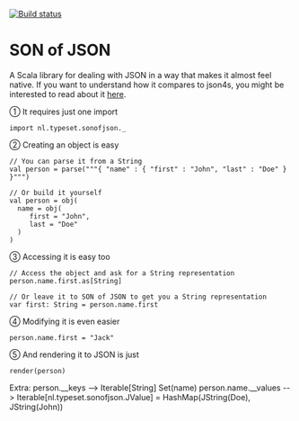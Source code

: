 [![Build status](https://travis-ci.org/wspringer/sonofjson.svg?branch=master)](https://travis-ci.org/wspringer/sonofjson)

# SON of JSON

A Scala library for dealing with JSON in a way that makes it almost feel native. If you want to understand how it compares to json4s, you might be interested to read about it [here](http://nxt.flotsam.nl/son-of-json-ii).


① It requires just one import

```import nl.typeset.sonofjson._```

② Creating an object is easy

    // You can parse it from a String
    val person = parse("""{ "name" : { "first" : "John", "last" : "Doe" } }""")
    
    // Or build it yourself
    val person = obj(
      name = obj(
         first = "John",
         last = "Doe"
      )
    )
    
③ Accessing it is easy too

	// Access the object and ask for a String representation
    person.name.first.as[String]
    
    // Or leave it to SON of JSON to get you a String representation
    var first: String = person.name.first
    
④ Modifying it is even easier

    person.name.first = "Jack"

⑤ And rendering it to JSON is just

    render(person)

Extra:
		person.__keys --> Iterable[String] Set(name)
		person.name.__values --> Iterable[nl.typeset.sonofjson.JValue] = HashMap(JString(Doe), JString(John))
